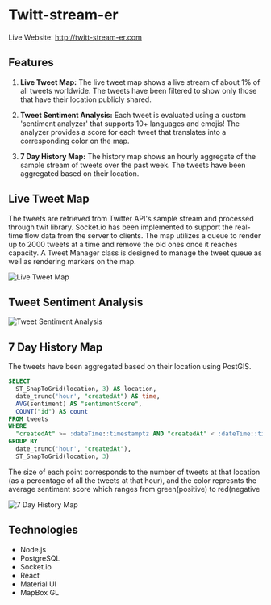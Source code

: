 # Twitt-stream-er

Live Website: http://twitt-stream-er.com

## Features

1. **Live Tweet Map:** 
The live tweet map shows a live stream of about 1% of all tweets worldwide. The tweets have been filtered to show only those that have their location publicly shared. 

2. **Tweet Sentiment Analysis:** 
Each tweet is evaluated using a custom 'sentiment analyzer' that supports 10+ languages and emojis! The analyzer provides a score for each tweet that translates into a corresponding color on the map.

3. **7 Day History Map:** 
The history map shows an hourly aggregate of the sample stream of tweets over the past week. The tweets have been aggregated based on their location.

## Live Tweet Map
The tweets are retrieved from Twitter API's sample stream and processed through twit library. Socket.io has been implemented to support the real-time flow data from the server to clients. The map utilizes a queue to render up to 2000 tweets at a time and remove the old ones once it reaches capacity. A Tweet Manager class is designed to manage the tweet queue as well as rendering markers on the map. 

![Live Tweet Map](https://github.com/kiana-h/twitt-stream-er/blob/master/readme_assets/live-map.png)

## Tweet Sentiment Analysis

![Tweet Sentiment Analysis](https://github.com/kiana-h/twitt-stream-er/blob/master/readme_assets/tweet-analysis.png)

## 7 Day History Map
The tweets have been aggregated based on their location using PostGIS. 
```SQL
SELECT
  ST_SnapToGrid(location, 3) AS location,
  date_trunc('hour', "createdAt") AS time,
  AVG(sentiment) AS "sentimentScore",
  COUNT("id") AS count
FROM tweets
WHERE
  "createdAt" >= :dateTime::timestamptz AND "createdAt" < :dateTime::timestamptz + interval '1' hour
GROUP BY
  date_trunc('hour', "createdAt"),
  ST_SnapToGrid(location, 3)
```
The size of each point corresponds to the number of tweets at that location (as a percentage of all the tweets at that hour), and the color represnts the average sentiment score which ranges from green(positive) to red(negative

![7 Day History Map](https://github.com/kiana-h/twitt-stream-er/blob/master/readme_assets/history-map.png)

## Technologies

- Node.js
- PostgreSQL
- Socket.io
- React
- Material UI
- MapBox GL
